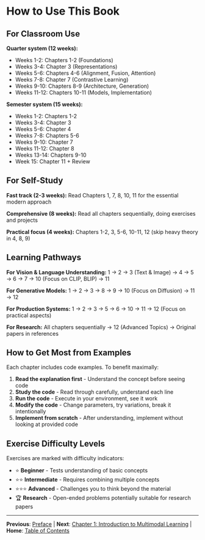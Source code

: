 # How to Use This Book

## For Classroom Use

**Quarter system (12 weeks):**
- Weeks 1-2: Chapters 1-2 (Foundations)
- Weeks 3-4: Chapter 3 (Representations)
- Weeks 5-6: Chapters 4-6 (Alignment, Fusion, Attention)
- Weeks 7-8: Chapter 7 (Contrastive Learning)
- Weeks 9-10: Chapters 8-9 (Architecture, Generation)
- Weeks 11-12: Chapters 10-11 (Models, Implementation)

**Semester system (15 weeks):**
- Weeks 1-2: Chapters 1-2
- Weeks 3-4: Chapter 3
- Weeks 5-6: Chapter 4
- Weeks 7-8: Chapters 5-6
- Weeks 9-10: Chapter 7
- Weeks 11-12: Chapter 8
- Weeks 13-14: Chapters 9-10
- Week 15: Chapter 11 + Review

## For Self-Study

**Fast track (2-3 weeks):**
Read Chapters 1, 7, 8, 10, 11 for the essential modern approach

**Comprehensive (8 weeks):**
Read all chapters sequentially, doing exercises and projects

**Practical focus (4 weeks):**
Chapters 1-2, 3, 5-6, 10-11, 12 (skip heavy theory in 4, 8, 9)

## Learning Pathways

**For Vision & Language Understanding:**
1 → 2 → 3 (Text & Image) → 4 → 5 → 6 → 7 → 10 (Focus on CLIP, BLIP) → 11

**For Generative Models:**
1 → 2 → 3 → 8 → 9 → 10 (Focus on Diffusion) → 11 → 12

**For Production Systems:**
1 → 2 → 3 → 5 → 6 → 10 → 11 → 12 (Focus on practical aspects)

**For Research:**
All chapters sequentially → 12 (Advanced Topics) → Original papers in references

## How to Get Most from Examples

Each chapter includes code examples. To benefit maximally:

1. **Read the explanation first** - Understand the concept before seeing code
2. **Study the code** - Read through carefully, understand each line
3. **Run the code** - Execute in your environment, see it work
4. **Modify the code** - Change parameters, try variations, break it intentionally
5. **Implement from scratch** - After understanding, implement without looking at provided code

## Exercise Difficulty Levels

Exercises are marked with difficulty indicators:

- ⭐ **Beginner** - Tests understanding of basic concepts
- ⭐⭐ **Intermediate** - Requires combining multiple concepts
- ⭐⭐⭐ **Advanced** - Challenges you to think beyond the material
- 🏆 **Research** - Open-ended problems potentially suitable for research papers

---

**Previous**: [Preface](preface.md) | **Next**: [Chapter 1: Introduction to Multimodal Learning](chapter-01.md) | **Home**: [Table of Contents](index.md)
